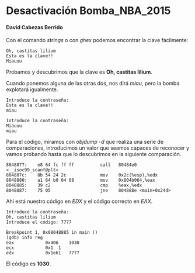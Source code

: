 # Desactivación Bomba\_NBA\_2015
#### David Cabezas Berrido

Con el comando *strings* o con *ghex* podemos encontrar la clave
fácilmente:

```
Oh, castitas lilium
Esta es la clave!!
Miauuu
```

Probamos y descubrimos que la clave es **Oh, castitas lilium**.

Cuando ponemos alguna de las otras dos, nos dirá *miau*, pero la bomba
explotará igualmente.

```
Introduce la contraseña: 
Esta es la clave!!
miau
```

```
Introduce la contraseña: 
Miauuu
miau
```

Para el código, miramos con *objdump -d* que realiza una serie de
comparaciones, introducimos un valor que seamos capaces de reconocer y
vamos probando hasta que lo descubrimos en la siguiente comparación.

```
8048877:	e8 64 fc ff ff       	call   80484e0 <__isoc99_scanf@plt>
804887c:	8b 54 24 2c          	mov    0x2c(%esp),%edx
8048880:	a1 64 b0 04 08       	mov    0x804b064,%eax
8048885:	39 c2                	cmp    %eax,%edx
8048887:	75 05                	jne    804888e <main+0x24d>
```

Ahí está nuestro código en *EDX* y el código correcto en *EAX*.

```
Introduce la contraseña: 
Oh, castitas lilium
Introduce el código: 7777

Breakpoint 1, 0x08048885 in main ()
(gdb) info reg
eax            0x406	1030
ecx            0x1	1
edx            0x1e61	7777
```

El código es **1030**.
